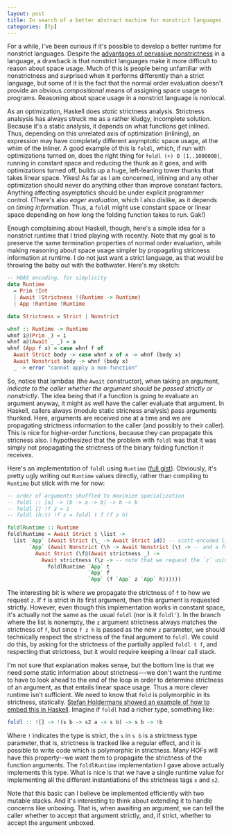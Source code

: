 ```yaml
---
layout: post
title: In search of a better abstract machine for nonstrict languages
categories: [fp]
---
```


For a while, I've been curious if it's possible to develop a better runtime for nonstrict languages. Despite the [advantages of pervasive nonstrictness](http://augustss.blogspot.com.br/2011/05/more-points-for-lazy-evaluation-in.html) in a language, a drawback is that nonstrict languages make it more difficult to reason about space usage. Much of this is people being unfamiliar with nonstrictness and surprised when it performs differently than a strict language, but some of it is the fact that the normal order evaluation doesn't provide an obvious _compositional_ means of assigning space usage to programs. Reasoning about space usage in a nonstrict language is nonlocal.

As an optimization, Haskell does _static_ strictness analysis. Strictness analsysis has always struck me as a rather kludgy, incomplete solution. Because it's a static analysis, it depends on what functions get inlined. Thus, depending on this unrelated axis of optimization (inlining), an expression may have completely different asymptotic space usage, at the whim of the inliner. A good example of this is `foldl`, which, if run with optimizations turned on, does the right thing for `foldl (+) 0 [1..1000000]`, running in constant space and reducing the thunk as it goes, and with optimizations turned off, builds up a huge, left-leaning tower thunks that takes linear space. Yikes! As far as I am concerned, inlining and any other optimization should never do anything other than improve constant factors. Anything affecting asymptotics should be under explicit programmer control. (There's also _eager evaluation_, which I also dislike, as it depends on _timing information_. Thus, a `foldl` might use constant space or linear space depending on how long the folding function takes to run. Gak!)

Enough complaining about Haskell, though, here's a simple idea for a nonstrict runtime that I tried playing with recently. Note that my goal is to preserve the same termination properties of normal order evaluation, while making reasoning about space usage simpler by propagating stricness information at runtime. I do not just want a strict language, as that would be throwing the baby out with the bathwater. Here's my sketch:

```Haskell
-- HOAS encoding, for simplicity
data Runtime
  = Prim !Int
  | Await !Strictness !(Runtime -> Runtime)
  | App !Runtime !Runtime

data Strictness = Strict | Nonstrict

whnf :: Runtime -> Runtime
whnf i@(Prim _) = i
whnf a@(Await _ _) = a
whnf (App f x) = case whnf f of
  Await Strict body -> case whnf x of x -> whnf (body x)
  Await Nonstrict body -> whnf (body x)
  _ -> error "cannot apply a non-function"

```

So, notice that lambdas (the `Await` constructor), when taking an argument, _indicate to the caller whether the argument should be passed strictly or nonstrictly_. The idea being that if a function is going to evaluate an argument anyway, it might as well have the caller evaluate that argument. In Haskell, callers always (modulo static stricness analysis) pass arguments thunked. Here, arguments are received one at a time and we are propagating strictness information to the caller (and possibly to their caller). This is nice for higher-order functions, because they can propagate this stricness also. I hypothesized that the problem with `foldl` was that it was simply not propagating the strictness of the binary folding function it receives.

Here's an implementation of `foldl` using `Runtime` ([full gist][]). Obviously, it's pretty ugly writing out `Runtime` values directly, rather than compiling to `Runtime` but stick with me for now:

[full gist]: https://gist.github.com/pchiusano/9047a14b53b49b10a010

```Haskell
-- order of arguments shuffled to maximize specialization
-- foldl :: [a] -> (b -> a -> b) -> b -> b
-- foldl [] !f z = z
-- foldl (h:t) !f z = foldl t f (f z h)

foldlRuntime :: Runtime
foldlRuntime = Await Strict $ \list ->
  list `App` (Await Strict (\_ -> Await Strict id)) -- scott-encoded lists, pass an expression when list is nil
       `App` (Await Nonstrict (\h -> Await Nonstrict (\t -> -- and a function accepting the head and tail when cons
         Await Strict (\f@(Await strictness _) ->
           Await strictness (\z -> -- note that we request the `z` using the
             foldlRuntime `App` t
                          `App` f
                          `App` (f `App` z `App` h))))))
```

The interesting bit is where we propagate the strictness of `f` to how we request `z`. If `f` is strict in its first argument, then this argument is requested strictly. However, even though this implementation works in constant space, it's actually not the same as the usual `foldl` (nor is it `foldl'`). In the branch where the list is nonempty, the `z` argument strictness always matches the strictness of `f`, but since `f z h` is passed as the new `z` parameter, we should technically respect the strictness of the final argument to `foldl`. We could do this, by asking for the strictness of the partially applied `foldl t f`, and respecting that strictness, but it would require keeping a linear call stack.

I'm not sure that explanation makes sense, but the bottom line is that we need some static information about strictness---we don't want the runtime to have to look ahead to the end of the loop in order to determine strictness of an argument, as that entails linear space usage. Thus a more clever runtime isn't sufficient. We need to know that `fold` is polymorphic in its strictness, statically. [Stefan Holdermans showed an example of how to embed this in Haskell](http://markmail.org/message/yqpwhlaybyu6tf4c#query:+page:1+mid:lqaqjsg2awh3d3yg+state:results). Imagine if `foldl` had a richer type, something like:

```Haskell
foldl :: ![] -> !(s b -> s2 a -> s b) -> s b -> !b
```

Where `!` indicates the type is strict, the `s` in `s b` is a strictness type parameter, that is, strictness is tracked like a regular effect, and it is possible to write code which is polymorphic in strictness. Many HOFs will have this property--we want them to propagate the strictness of the function arguments. The `foldlRuntime` implementation I gave above actually implements this type. What is nice is that we have a single runtime value for implementing all the different instantiations of the strictness tags `s` and `s2`.

Note that this basic can I believe be implemented efficiently with two mutable stacks. And it's interesting to think about extending it to handle concerns like unboxing. That is, when awaiting an argument, we can tell the caller whether to accept that argument strictly, and, if strict, whether to accept the argument unboxed.
